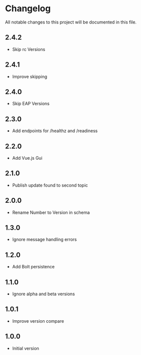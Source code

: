 # Changelog

All notable changes to this project will be documented in this file.

## 2.4.2

- Skip rc Versions

## 2.4.1

- Improve skipping 

## 2.4.0

- Skip EAP Versions

## 2.3.0

- Add endpoints for /healthz and /readiness

## 2.2.0

- Add Vue.js Gui

## 2.1.0

- Publish update found to second topic

## 2.0.0

- Rename Number to Version in schema

## 1.3.0

- Ignore message handling errors

## 1.2.0

- Add Bolt persistence

## 1.1.0

- Ignore alpha and beta versions
      
## 1.0.1

- Improve version compare

## 1.0.0

- Initial version
